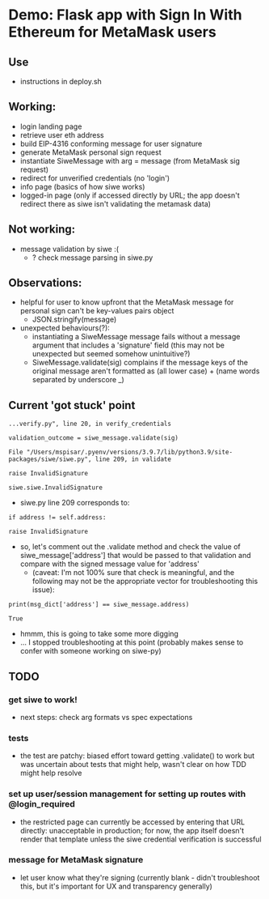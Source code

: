 # Demo: Flask app with Sign In With Ethereum for MetaMask users

## Use
- instructions in deploy.sh

## Working:
- login landing page
- retrieve user eth address
- build EIP-4316 conforming message for user signature
- generate MetaMask personal sign request
- instantiate SiweMessage with arg = message (from MetaMask sig request)
- redirect for unverified credentials (no 'login')
- info page (basics of how siwe works)
- logged-in page (only if accessed directly by URL; the app doesn't redirect there as siwe isn't validating the metamask data)

## Not working:
- message validation by siwe :(
    - ? check message parsing in siwe.py

## Observations:
- helpful for user to know upfront that the MetaMask message for personal sign can't be key-values pairs object
    - JSON.stringify(message)
- unexpected behaviours(?):
    - instantiating a SiweMessage message fails without a message argument that includes a 'signature' field (this may not be unexpected but seemed somehow unintuitive?)
    - SiweMessage.validate(sig) complains if the message keys of the original message aren't formatted as (all lower case) + (name words separated by underscore _)

## Current 'got stuck' point
```
...verify.py", line 20, in verify_credentials

validation_outcome = siwe_message.validate(sig)

File "/Users/mspisar/.pyenv/versions/3.9.7/lib/python3.9/site-packages/siwe/siwe.py", line 209, in validate

raise InvalidSignature

siwe.siwe.InvalidSignature
```

- siwe.py line 209 corresponds to:
```
if address != self.address:

raise InvalidSignature
```

- so, let's comment out the .validate method and check the value of siwe_message['address'] that would be passed to that validation and compare with the signed message value for 'address'
    -  (caveat: I'm not 100% sure that check is meaningful, and the following may not be the appropriate vector for troubleshooting this issue):

```
print(msg_dict['address'] == siwe_message.address)

True
```

- hmmm, this is going to take some more digging
- ... I stopped troubleshooting at this point (probably makes sense to confer with someone working on siwe-py)

## TODO
### get siwe to work! 
- next steps: check arg formats vs spec expectations

### tests
- the test are patchy: biased effort toward getting .validate() to work but was uncertain about tests that might help, wasn't clear on how TDD might help resolve

### set up user/session management for setting up routes with @login_required
- the restricted page can currently be accessed by entering that URL directly: unacceptable in production; for now, the app itself doesn't render that template unless the siwe credential verification is successful

### message for MetaMask signature
- let user know what they're signing (currently blank - didn't troubleshoot this, but it's important for UX and transparency generally)
